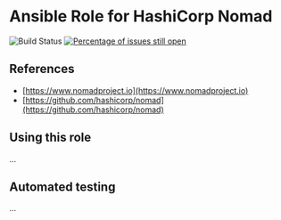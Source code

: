 # Ansible Role for HashiCorp Nomad
![Build Status](https://github.com/Kreditorforeningens-Driftssentral-DA/ansible-role-nomad/workflows/molecule/badge.svg)
[![Percentage of issues still open](http://isitmaintained.com/badge/open/Kreditorforeningens-Driftssentral-DA/ansible-role-nomad.svg)](http://isitmaintained.com/project/Kreditorforeningens-Driftssentral-DA/ansible-role-nomad "Percentage of issues still open")

## References
* [https://www.nomadproject.io](https://www.nomadproject.io)
* [https://github.com/hashicorp/nomad](https://github.com/hashicorp/nomad)

## Using this role

...

## Automated testing

...
